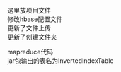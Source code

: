 这里放项目文件 <br />
修改hbase配置文件<br />
更新了文件上传<br />
更新了创建文件夹<br />

mapreduce代码<br />
jar包输出的表名为InvertedIndexTable<br />

